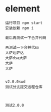 # element

```
运行项目 npm start
安装依赖 npm i

最后再测试一下合并代码

再测试一下合并代码
大萨达萨达
大萨dsa大萨
大萨
大萨


v2.0.0swd
测试分支提交远程仓库



测试2.0.0
```
